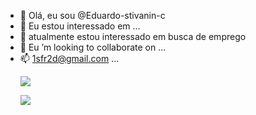 - 👋 Olá, eu sou @Eduardo-stivanin-c
- 👀 Eu estou interessado em ...
- 🌱 atualmente estou interessado em busca de emprego
- 💞️ Eu ’m looking to collaborate on ...
- 📫 1sfr2d@gmail.com ...
  <table>
<image  src="https://cdn.discordapp.com/attachments/1187437959025270876/1214704628378116176/20240305_193527.jpg?ex=65fa14d7&is=65e79fd7&hm=a3bb1537d4aaeea56a035fdd178ad9e793afad692a32154dfdf368a773a69c5d&"></image>



<image  src="https://cdn.discordapp.com/attachments/1187437959025270876/1214704628378116176/20240305_193527.jpg?ex=65fa14d7&is=65e79fd7&hm=a3bb1537d4aaeea56a035fdd178ad9e793afad692a32154dfdf368a773a69c5d&"></image>

</table><!---
Eduardo-stivanin-c/Eduardo-stivanin-c is a ✨ special ✨ repository because its `README.md` (this file) appears on your GitHub profile.
You can click the Preview link to take a look at your changes.
--->
